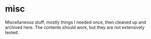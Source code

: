 # misc
Miscellaneous stuff, mostly things I needed once, then cleaned up and archived here. The contents should work, but they are not extensively tested.
